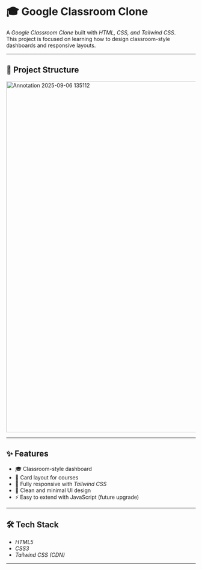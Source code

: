 # 🎓 Google Classroom Clone

A *Google Classroom Clone* built with *HTML, CSS, and Tailwind CSS*.  
This project is focused on learning how to design classroom-style dashboards and responsive layouts.

---
## 📂 Project Structure
<img width="1892" height="930" alt="Annotation 2025-09-06 135112" src="https://github.com/user-attachments/assets/f45556a3-d9ef-4d22-b219-c4caac648d08" />


---

## ✨ Features
- 🎓 Classroom-style dashboard  
- 📝 Card layout for courses  
- 📱 Fully responsive with *Tailwind CSS*  
- 🎨 Clean and minimal UI design  
- ⚡ Easy to extend with JavaScript (future upgrade)  

---

## 🛠️ Tech Stack
- *HTML5*  
- *CSS3*  
- *Tailwind CSS (CDN)*  

---
